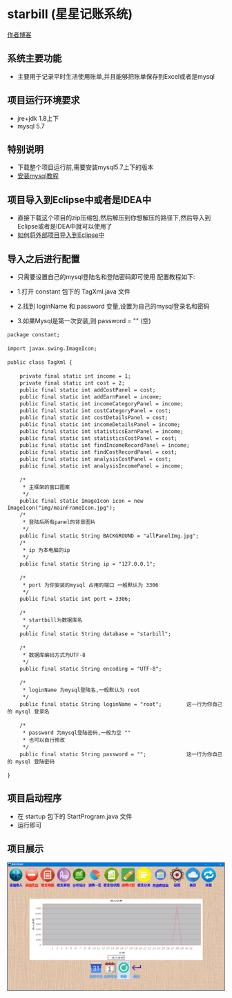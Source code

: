 starbill (星星记账系统)
=

[作者博客](https://blog.csdn.net/weixin_43967679)

系统主要功能
-

* 主要用于记录平时生活使用账单,并且能够把账单保存到Excel或者是mysql

项目运行环境要求
-
* jre+jdk 1.8上下
* mysql 5.7

特别说明
-


* 下载整个项目运行前,需要安装mysql5.7上下的版本
* [安装mysql教程](https://blog.csdn.net/Dopamy_BusyMonkey/article/details/49099489)


项目导入到Eclipse中或者是IDEA中
-

* 直接下载这个项目的zip压缩包,然后解压到你想解压的路径下,然后导入到Eclipse或者是IDEA中就可以使用了
* [如何将外部项目导入到Eclipse中](https://baijiahao.baidu.com/s?id=1552537328458860&wfr=spider&for=pc)

导入之后进行配置
-

* 只需要设置自己的mysql登陆名和登陆密码即可使用
配置教程如下:

* 1.打开 constant 包下的 TagXml.java 文件
* 2.找到 loginName 和 password 变量,设置为自己的mysql登录名和密码
* 3.如果Mysql是第一次安装,则 password = "" (空)
```
package constant;

import javax.swing.ImageIcon;

public class TagXml {
	
	private final static int income = 1;
	private final static int cost = 2;
	public final static int addCostPanel = cost;
	public final static int addEarnPanel = income;
	public final static int incomeCategoryPanel = income;
	public final static int costCategoryPanel = cost;
	public final static int costDetailsPanel = cost;
	public final static int incomeDetailsPanel = income;
	public final static int statisticsEarnPanel = income;
	public final static int statisticsCostPanel = cost;
	public final static int findIncomeRecordPanel = income;
	public final static int findCostRecordPanel = cost;
	public final static int analysisCostPanel = cost;
	public final static int analysisIncomePanel = income;
	
	/*
	 * 主框架的窗口图案
	 */
	public final static ImageIcon icon = new ImageIcon("img/mainFrameIcon.jpg");
	/*
	 * 登陆后所有panel的背景图片
	 */
	public final static String BACKGROUND = "allPanelImg.jpg";
	/*
	 * ip 为本电脑的ip
	 */
	public final static String ip = "127.0.0.1";
	
	/*
	 * port 为你安装的mysql 占用的端口 一般默认为 3306
	 */
	public final static int port = 3306;
	
	/*
	 * startbill为数据库名
	 */
	public final static String database = "starbill";
	
	/*
	 * 数据库编码方式为UTF-8
	 */
	public final static String encoding = "UTF-8";
	
	/*
	 * loginName 为mysql登陆名,一般默认为 root
	 */
	public final static String loginName = "root";        这一行为你自己的 mysql 登录名
	
	/*
	 * password 为mysql登陆密码,一般为空 ""
	 * 也可以自行修改
	 */
	public final static String password = "";             这一行为你自己的 mysql 登陆密码
	
}
```

项目启动程序
-
* 在 startup 包下的 StartProgram.java 文件
* 运行即可


项目展示
-

![星星记账系统](https://github.com/819879012/starbill/blob/master/starbill.png)



